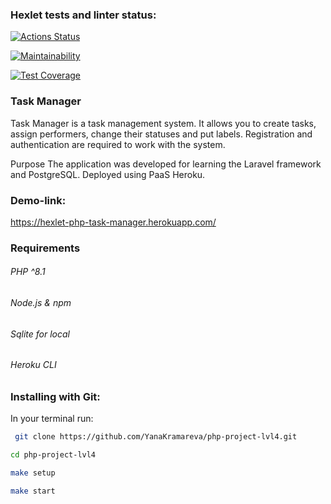 ### Hexlet tests and linter status:
[![Actions Status](https://github.com/YanaKramareva/php-project-lvl4/workflows/hexlet-check/badge.svg)](https://github.com/YanaKramareva/php-project-lvl4/actions)

[![Maintainability](https://api.codeclimate.com/v1/badges/fc0cabfe3ddfb69f5224/maintainability)](https://codeclimate.com/github/YanaKramareva/php-project-lvl4/maintainability)

[![Test Coverage](https://api.codeclimate.com/v1/badges/fc0cabfe3ddfb69f5224/test_coverage)](https://codeclimate.com/github/YanaKramareva/php-project-lvl4/test_coverage)

### Task Manager
Task Manager is a task management system.
It allows you to create tasks, assign performers, change their statuses and put labels.
Registration and authentication are required to work with the system.

Purpose
The application was developed for learning the Laravel framework and PostgreSQL. Deployed using PaaS Heroku.

### Demo-link:
https://hexlet-php-task-manager.herokuapp.com/

### Requirements
###### PHP ^8.1
###### Node.js & npm
###### Sqlite for local
###### Heroku CLI

### Installing with Git:

In your terminal run:

  ```sh
   git clone https://github.com/YanaKramareva/php-project-lvl4.git
  ```
  ```sh
 cd php-project-lvl4
  ```
  ```sh
 make setup
  ```
  ```sh
 make start
  ```
